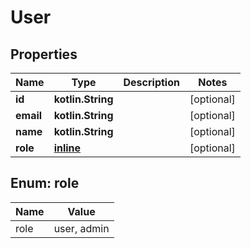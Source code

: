 
# User

## Properties
Name | Type | Description | Notes
------------ | ------------- | ------------- | -------------
**id** | **kotlin.String** |  |  [optional]
**email** | **kotlin.String** |  |  [optional]
**name** | **kotlin.String** |  |  [optional]
**role** | [**inline**](#Role) |  |  [optional]


<a id="Role"></a>
## Enum: role
Name | Value
---- | -----
role | user, admin



